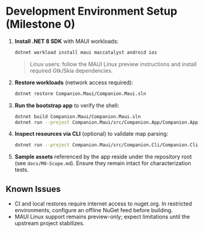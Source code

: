 # Development Environment Setup (Milestone 0)

1. **Install .NET 8 SDK** with MAUI workloads:
   ```bash
   dotnet workload install maui maccatalyst android ios
   ```
   > Linux users: follow the MAUI Linux preview instructions and install required Gtk/Skia dependencies.

2. **Restore workloads** (network access required):
   ```bash
   dotnet restore Companion.Maui/Companion.Maui.sln
   ```

3. **Run the bootstrap app** to verify the shell:
   ```bash
   dotnet build Companion.Maui/Companion.Maui.sln
   dotnet run --project Companion.Maui/src/Companion.App/Companion.App.csproj -f net8.0-maccatalyst
   ```

4. **Inspect resources via CLI** (optional) to validate map parsing:
   ```bash
   dotnet run --project Companion.Maui/src/Companion.Cli/Companion.Cli.csproj -- TemplateGame/SCI0
   ```

5. **Sample assets** referenced by the app reside under the repository root (see `docs/M0-Scope.md`). Ensure they remain intact for characterization tests.

## Known Issues
- CI and local restores require internet access to nuget.org. In restricted environments, configure an offline NuGet feed before building.
- MAUI Linux support remains preview-only; expect limitations until the upstream project stabilizes.
